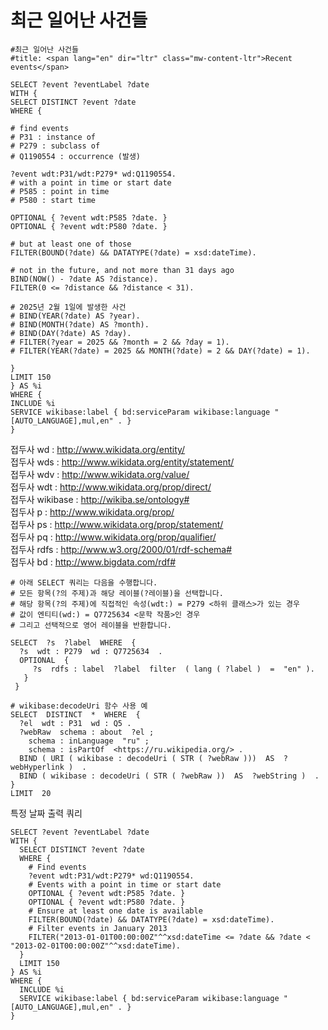# 최근 일어난 사건들

```
#최근 일어난 사건들
#title: <span lang="en" dir="ltr" class="mw-content-ltr">Recent events</span>

SELECT ?event ?eventLabel ?date
WITH {
SELECT DISTINCT ?event ?date
WHERE {

# find events
# P31 : instance of 
# P279 : subclass of
# Q1190554 : occurrence (발생)

?event wdt:P31/wdt:P279* wd:Q1190554.
# with a point in time or start date
# P585 : point in time
# P580 : start time

OPTIONAL { ?event wdt:P585 ?date. }
OPTIONAL { ?event wdt:P580 ?date. }

# but at least one of those
FILTER(BOUND(?date) && DATATYPE(?date) = xsd:dateTime).

# not in the future, and not more than 31 days ago
BIND(NOW() - ?date AS ?distance).
FILTER(0 <= ?distance && ?distance < 31).

# 2025년 2월 1일에 발생한 사건
# BIND(YEAR(?date) AS ?year).
# BIND(MONTH(?date) AS ?month).
# BIND(DAY(?date) AS ?day).
# FILTER(?year = 2025 && ?month = 2 && ?day = 1).
# FILTER(YEAR(?date) = 2025 && MONTH(?date) = 2 && DAY(?date) = 1).

}
LIMIT 150
} AS %i
WHERE {
INCLUDE %i
SERVICE wikibase:label { bd:serviceParam wikibase:language "[AUTO_LANGUAGE],mul,en" . }
}
```

접두사 wd :  <http://www.wikidata.org/entity/>    
접두사 wds :  <http://www.wikidata.org/entity/statement/>  
접두사 wdv :  <http://www.wikidata.org/value/>    
접두사 wdt :  <http://www.wikidata.org/prop/direct/>  
접두사 wikibase :  <http://wikiba.se/ontology#>   
접두사 p :  <http://www.wikidata.org/prop/>   
접두사 ps :  <http://www.wikidata.org/prop/statement/>    
접두사 pq :  <http://www.wikidata.org/prop/qualifier/>    
접두사 rdfs :  <http://www.w3.org/2000/01/rdf-schema#>    
접두사 bd :  <http://www.bigdata.com/rdf#>

```
# 아래 SELECT 쿼리는 다음을 수행합니다. 
# 모든 항목(?의 주제)과 해당 레이블(?레이블)을 선택합니다. 
# 해당 항목(?의 주제)에 직접적인 속성(wdt:) = P279 <하위 클래스>가 있는 경우 
# 값이 엔티티(wd:) = Q7725634 <문학 작품>인 경우 
# 그리고 선택적으로 영어 레이블을 반환합니다.

SELECT  ?s  ?label  WHERE  { 
  ?s  wdt : P279  wd : Q7725634  . 
  OPTIONAL  { 
     ?s  rdfs : label  ?label  filter  ( lang ( ?label )  =  "en" ). 
   } 
 }
```

```
# wikibase:decodeUri 함수 사용 예 
SELECT  DISTINCT  *  WHERE  { 
  ?el  wdt : P31  wd : Q5 . 
  ?webRaw  schema : about  ?el ; 
    schema : inLanguage  "ru" ; 
    schema : isPartOf  <https://ru.wikipedia.org/> . 
  BIND ( URI ( wikibase : decodeUri ( STR ( ?webRaw )))  AS  ?webHyperlink )  . 
  BIND ( wikibase : decodeUri ( STR ( ?webRaw ))  AS  ?webString )  . 
} 
LIMIT  20
```

특정 날짜 출력 쿼리

```
SELECT ?event ?eventLabel ?date
WITH {
  SELECT DISTINCT ?event ?date
  WHERE {
    # Find events
    ?event wdt:P31/wdt:P279* wd:Q1190554.
    # Events with a point in time or start date
    OPTIONAL { ?event wdt:P585 ?date. }
    OPTIONAL { ?event wdt:P580 ?date. }
    # Ensure at least one date is available
    FILTER(BOUND(?date) && DATATYPE(?date) = xsd:dateTime).
    # Filter events in January 2013
    FILTER("2013-01-01T00:00:00Z"^^xsd:dateTime <= ?date && ?date < "2013-02-01T00:00:00Z"^^xsd:dateTime).
  }
  LIMIT 150
} AS %i
WHERE {
  INCLUDE %i
  SERVICE wikibase:label { bd:serviceParam wikibase:language "[AUTO_LANGUAGE],mul,en" . }
}
```